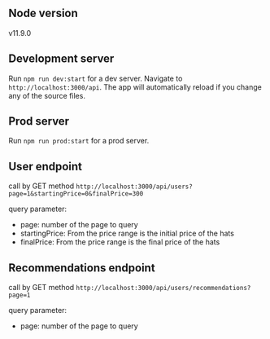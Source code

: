 ## Node version

v11.9.0

## Development server

Run `npm run dev:start` for a dev server. Navigate to `http://localhost:3000/api`. The app will automatically reload if you change any of the source files.


## Prod server

Run `npm run prod:start` for a prod server.

## User endpoint

call by GET method `http://localhost:3000/api/users?page=1&startingPrice=0&finalPrice=300` 

query parameter:
* page: number of the page to query
* startingPrice: From the price range is the initial price of the hats
* finalPrice: From the price range is the final price of the hats

## Recommendations endpoint

call by GET method `http://localhost:3000/api/users/recommendations?page=1` 

query parameter:
* page: number of the page to query
